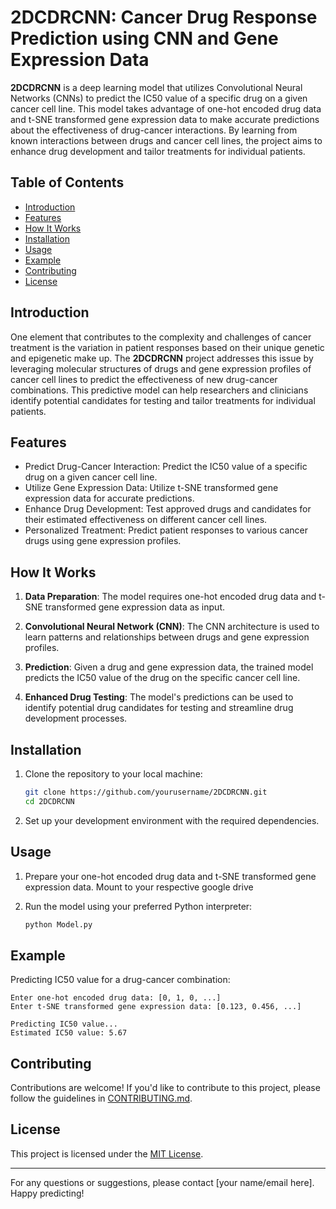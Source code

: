 # 2DCDRCNN: Cancer Drug Response Prediction using CNN and Gene Expression Data


**2DCDRCNN** is a deep learning model that utilizes Convolutional Neural Networks (CNNs) to predict the IC50 value of a specific drug on a given cancer cell line. This model takes advantage of one-hot encoded drug data and t-SNE transformed gene expression data to make accurate predictions about the effectiveness of drug-cancer interactions. By learning from known interactions between drugs and cancer cell lines, the project aims to enhance drug development and tailor treatments for individual patients.

## Table of Contents

- [Introduction](#introduction)
- [Features](#features)
- [How It Works](#how-it-works)
- [Installation](#installation)
- [Usage](#usage)
- [Example](#example)
- [Contributing](#contributing)
- [License](#license)

## Introduction

One element that contributes to the complexity and challenges of cancer treatment is the variation in patient responses based on their unique genetic and epigenetic make up. The **2DCDRCNN** project addresses this issue by leveraging molecular structures of drugs and gene expression profiles of cancer cell lines to predict the effectiveness of new drug-cancer combinations. This predictive model can help researchers and clinicians identify potential candidates for testing and tailor treatments for individual patients.

## Features

- Predict Drug-Cancer Interaction: Predict the IC50 value of a specific drug on a given cancer cell line.
- Utilize Gene Expression Data: Utilize t-SNE transformed gene expression data for accurate predictions.
- Enhance Drug Development: Test approved drugs and candidates for their estimated effectiveness on different cancer cell lines.
- Personalized Treatment: Predict patient responses to various cancer drugs using gene expression profiles.

## How It Works

1. **Data Preparation**: The model requires one-hot encoded drug data and t-SNE transformed gene expression data as input.

2. **Convolutional Neural Network (CNN)**: The CNN architecture is used to learn patterns and relationships between drugs and gene expression profiles.

3. **Prediction**: Given a drug and gene expression data, the trained model predicts the IC50 value of the drug on the specific cancer cell line.

4. **Enhanced Drug Testing**: The model's predictions can be used to identify potential drug candidates for testing and streamline drug development processes.

## Installation

1. Clone the repository to your local machine:

   ```bash
   git clone https://github.com/yourusername/2DCDRCNN.git
   cd 2DCDRCNN
   ```

2. Set up your development environment with the required dependencies.

## Usage

1. Prepare your one-hot encoded drug data and t-SNE transformed gene expression data. Mount to your respective google drive

2. Run the model using your preferred Python interpreter:

   ```bash
   python Model.py
   ```

## Example

Predicting IC50 value for a drug-cancer combination:

```plaintext
Enter one-hot encoded drug data: [0, 1, 0, ...]
Enter t-SNE transformed gene expression data: [0.123, 0.456, ...]

Predicting IC50 value...
Estimated IC50 value: 5.67
```

## Contributing

Contributions are welcome! If you'd like to contribute to this project, please follow the guidelines in [CONTRIBUTING.md](CONTRIBUTING.md).

## License

This project is licensed under the [MIT License](LICENSE).

---

For any questions or suggestions, please contact [your name/email here]. Happy predicting!
